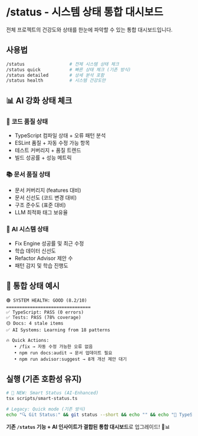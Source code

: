 # /status - 시스템 상태 통합 대시보드

전체 프로젝트의 건강도와 상태를 한눈에 파악할 수 있는 통합 대시보드입니다.

## 사용법

```bash
/status                 # 전체 시스템 상태 체크
/status quick           # 빠른 상태 체크 (기존 방식)
/status detailed        # 상세 분석 포함
/status health          # 시스템 건강도만
```

## 📊 AI 강화 상태 체크

### 🔧 **코드 품질 상태**

- TypeScript 컴파일 상태 + 오류 패턴 분석
- ESLint 품질 + 자동 수정 가능 항목
- 테스트 커버리지 + 품질 트렌드
- 빌드 성공률 + 성능 메트릭

### 📚 **문서 품질 상태**

- 문서 커버리지 (features 대비)
- 문서 신선도 (코드 변경 대비)
- 구조 준수도 (표준 대비)
- LLM 최적화 태그 보유율

### 🤖 **AI 시스템 상태**

- Fix Engine 성공률 및 최근 수정
- 학습 데이터 신선도
- Refactor Advisor 제안 수
- 패턴 감지 및 학습 진행도

## 🎯 통합 상태 예시

```
🟢 SYSTEM HEALTH: GOOD (8.2/10)
================================
✅ TypeScript: PASS (0 errors)
✅ Tests: PASS (78% coverage)
🟡 Docs: 4 stale items
✅ AI Systems: Learning from 18 patterns

🔥 Quick Actions:
   • /fix → 자동 수정 가능한 오류 없음
   • npm run docs:audit → 문서 업데이트 필요
   • npm run advisor:suggest → 8개 개선 제안 대기
```

## 실행 (기존 호환성 유지)

```bash
# 🚀 NEW: Smart Status (AI-Enhanced)
tsx scripts/smart-status.ts

# Legacy: Quick mode (기존 방식)
echo "🔍 Git Status:" && git status --short && echo "" && echo "🔧 TypeScript Check:" && npm run ts:check && echo "" && echo "🧪 Quick Test:" && npm run test && echo "" && echo "📊 AI Status:" && npm run advisor:suggest && echo "" && echo "✅ 통합 시스템 상태 점검 완료"
```

**기존 `/status` 기능 + AI 인사이트가 결합된 통합 대시보드**로 업그레이드! 🚀📊
